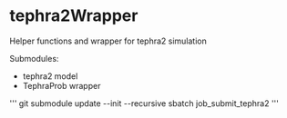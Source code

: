 # tephra2Wrapper
Helper functions and wrapper for tephra2 simulation

Submodules:
- tephra2 model
- TephraProb wrapper

'''
git submodule update --init --recursive
sbatch job_submit_tephra2
'''
